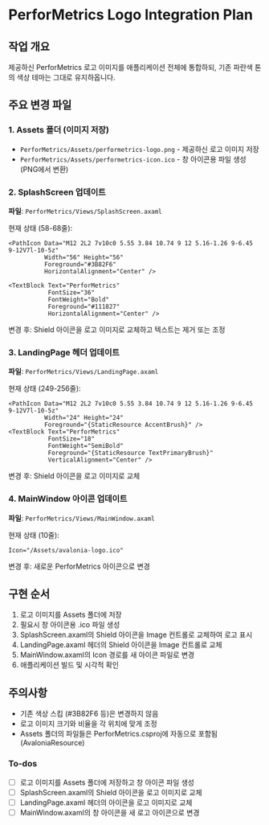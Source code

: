 <!-- 821eeb79-4d1a-4843-9f2d-61c9127a08a4 8cd0158a-f825-432d-b4d4-401496d0d0c6 -->
# PerforMetrics Logo Integration Plan

## 작업 개요

제공하신 PerforMetrics 로고 이미지를 애플리케이션 전체에 통합하되, 기존 파란색 톤의 색상 테마는 그대로 유지하옵니다.

## 주요 변경 파일

### 1. Assets 폴더 (이미지 저장)

- `PerforMetrics/Assets/performetrics-logo.png` - 제공하신 로고 이미지 저장
- `PerforMetrics/Assets/performetrics-icon.ico` - 창 아이콘용 파일 생성 (PNG에서 변환)

### 2. SplashScreen 업데이트

**파일**: `PerforMetrics/Views/SplashScreen.axaml`

현재 상태 (58-68줄):

```58:68:PerforMetrics/Views/SplashScreen.axaml
<PathIcon Data="M12 2L2 7v10c0 5.55 3.84 10.74 9 12 5.16-1.26 9-6.45 9-12V7l-10-5z"
          Width="56" Height="56"
          Foreground="#3B82F6"
          HorizontalAlignment="Center" />

<TextBlock Text="PerforMetrics"
           FontSize="36"
           FontWeight="Bold"
           Foreground="#111827"
           HorizontalAlignment="Center" />
```

변경 후: Shield 아이콘을 로고 이미지로 교체하고 텍스트는 제거 또는 조정

### 3. LandingPage 헤더 업데이트

**파일**: `PerforMetrics/Views/LandingPage.axaml`

현재 상태 (249-256줄):

```249:256:PerforMetrics/Views/LandingPage.axaml
<PathIcon Data="M12 2L2 7v10c0 5.55 3.84 10.74 9 12 5.16-1.26 9-6.45 9-12V7l-10-5z"
          Width="24" Height="24"
          Foreground="{StaticResource AccentBrush}" />
<TextBlock Text="PerforMetrics"
           FontSize="18"
           FontWeight="SemiBold"
           Foreground="{StaticResource TextPrimaryBrush}"
           VerticalAlignment="Center" />
```

변경 후: Shield 아이콘을 로고 이미지로 교체

### 4. MainWindow 아이콘 업데이트

**파일**: `PerforMetrics/Views/MainWindow.axaml`

현재 상태 (10줄):

```10:10:PerforMetrics/Views/MainWindow.axaml
Icon="/Assets/avalonia-logo.ico"
```

변경 후: 새로운 PerforMetrics 아이콘으로 변경

## 구현 순서

1. 로고 이미지를 Assets 폴더에 저장
2. 필요시 창 아이콘용 .ico 파일 생성
3. SplashScreen.axaml의 Shield 아이콘을 Image 컨트롤로 교체하여 로고 표시
4. LandingPage.axaml 헤더의 Shield 아이콘을 Image 컨트롤로 교체
5. MainWindow.axaml의 Icon 경로를 새 아이콘 파일로 변경
6. 애플리케이션 빌드 및 시각적 확인

## 주의사항

- 기존 색상 스킴 (#3B82F6 등)은 변경하지 않음
- 로고 이미지 크기와 비율을 각 위치에 맞게 조정
- Assets 폴더의 파일들은 PerforMetrics.csproj에 자동으로 포함됨 (AvaloniaResource)

### To-dos

- [ ] 로고 이미지를 Assets 폴더에 저장하고 창 아이콘 파일 생성
- [ ] SplashScreen.axaml의 Shield 아이콘을 로고 이미지로 교체
- [ ] LandingPage.axaml 헤더의 아이콘을 로고 이미지로 교체
- [ ] MainWindow.axaml의 창 아이콘을 새 로고 아이콘으로 변경